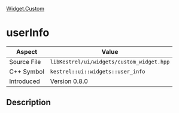 [Widget.Custom](index)
# userInfo
| Aspect | Value |
| --- | --- |
| Source File | `libKestrel/ui/widgets/custom_widget.hpp` |
| C++ Symbol | `kestrel::ui::widgets::user_info` |
| Introduced | Version 0.8.0 |
## Description

